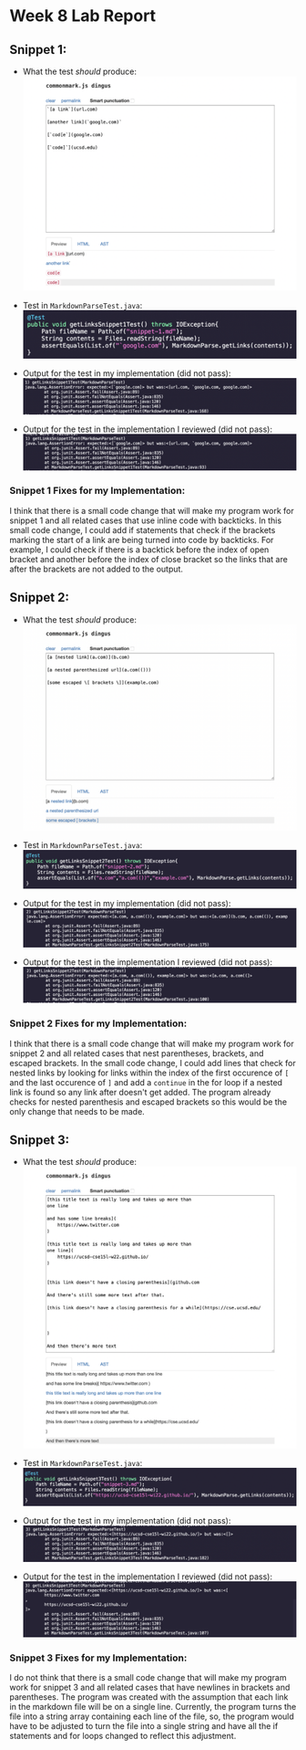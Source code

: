 # Week 8 Lab Report

## Snippet 1:
* What the test *should* produce:
![Image](LR4-1.png)

* Test in `MarkdownParseTest.java`:
![Image](LR4-9.png)

* Output for the test in my implementation (did not pass):
![Image](LR4-6.png)

* Output for the test in the implementation I reviewed (did not pass):
![Image](LR4-10.png)

### Snippet 1 Fixes for my Implementation:
I think that there is a small code change that will make my program work for snippet 1 and all related cases that use inline code with backticks. In this small code change, I could add if statements that check if the brackets marking the start of a link are being turned into code by backticks. For example, I could check if there is a backtick before the index of open bracket and another before the index of close bracket so the links that are after the brackets are not added to the output.

## Snippet 2:
* What the test *should* produce:
![Image](LR4-2.png)

* Test in `MarkdownParseTest.java`:
![Image](LR4-8.png)

* Output for the test in my implementation (did not pass):
![Image](LR4-5.png)

* Output for the test in the implementation I reviewed (did not pass):
![Image](LR4-11.png)

### Snippet 2 Fixes for my Implementation:
I think that there is a small code change that will make my program work for snippet 2 and all related cases that nest parentheses, brackets, and escaped brackets. In the small code change, I could add lines that check for nested links by looking for links within the index of the first occurence of `[` and the last occurence of `]` and add a `continue` in the for loop if a nested link is found so any link after doesn't get added. The program already checks for nested parenthesis and escaped brackets so this would be the only change that needs to be made.

## Snippet 3:
* What the test *should* produce:
![Image](LR4-3.png)

* Test in `MarkdownParseTest.java`:
![Image](LR4-7.png)

* Output for the test in my implementation (did not pass):
![Image](LR4-4.png)

* Output for the test in the implementation I reviewed (did not pass):
![Image](LR4-12.png)

### Snippet 3 Fixes for my Implementation:
I do not think that there is a small code change that will make my program work for snippet 3 and all related cases that have newlines in brackets and parentheses. The program was created with the assumption that each link in the markdown file will be on a single line. Currently, the program turns the file into a string array containing each line of the file, so, the program would have to be adjusted to turn the file into a single string and have all the if statements and for loops changed to reflect this adjustment.